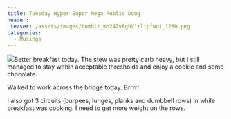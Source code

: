 ```yaml
---
title: Tuesday Hyper Super Mega Public Doug
header:
 teaser: /assets/images/tumblr_mh247v8ghV1rlipfwo1_1280.png
categories:
  - Musings
---
```

<img src="https://douglangille.github.io/assets/images/tumblr_mh247v8ghV1rlipfwo1_1280.png">Better breakfast today. The stew was pretty carb heavy, but I still managed to stay within acceptable thresholds and enjoy a cookie and some chocolate.

Walked to work across the bridge today. Brrrr!

I also got 3 circuits (burpees, lunges, planks and dumbbell rows) in while breakfast was cooking. I need to get more weight on the rows.